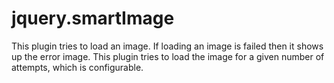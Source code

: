 # jquery.smartImage
This plugin tries to load an image. If loading an image is failed then it shows up the error image. This plugin tries to load the image for a given number of attempts, which is configurable.
